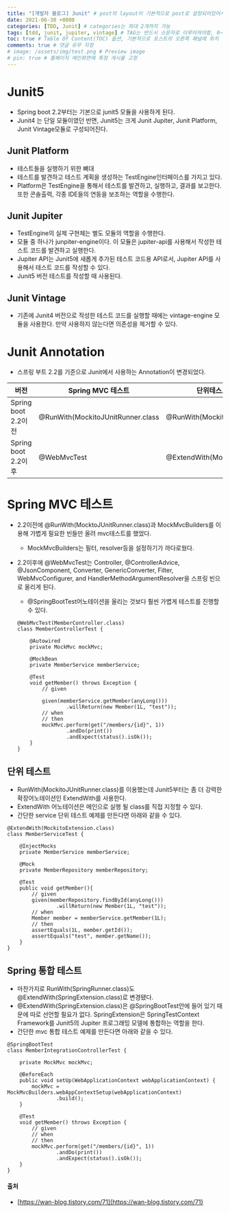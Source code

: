 ```yaml
---
title: "[개발자 블로그] Junit" # post의 layout이 기본적으로 post로 설정되어있어서 Front Matter에 따로 layout변수를 만들어 주지 않아도 됨
date: 2021-06-30 +0800
categories: [TDD, Junit] # categories는 최대 2개까지 가능
tags: [tdd, junit, jupiter, vintage] # TAG는 반드시 소문자로 이루어져야함, 0~무한개까지 지정 가능
toc: true # Table Of Content(TOC) 옵션, 기본적으로 포스트의 오른쪽 패널에 위치
comments: true # 댓글 유무 지정
# image: /assets/img/test.png # Preview image
# pin: true # 홈페이지 메인화면에 특정 게시물 고정
---
```


# Junit5
- Spring boot 2.2부터는 기본으로 junit5 모듈을 사용하게 된다.
- Junit4 는 단일 모듈이였던 반면, Junit5는 크게 Junit Jupiter, Junit Platform, Junit Vintage모듈로 구성되어진다.

## Junit Platform
- 테스트들을 실행하기 위한 뼈대
- 테스트를 발견하고 테스트 계획을 생성하는 TestEngine인터페이스를 가지고 있다.
- Platform은 TestEngine을 통해서 테스트를 발견하고, 실행하고, 결과를 보고한다. 또한 콘솔출력, 각종 IDE들의 연동을 보조하는 역할을 수행한다.

## Junit Jupiter
- TestEngine의 실제 구현체는 별도 모듈의 역할을 수행한다.
- 모듈 중 하나가 junpiter-engine이다. 이 모듈은 jupiter-api를 사용해서 작성한 테스트 코드를 발견하고 실행한다.
- Jupiter API는 Junit5에 새롭게 추가된 테스트 코드용 API로서, Jupiter API를 사용해서 테스트 코드를 작성할 수 있다.
- Junit5 버전 테스트를 작성할 때 사용된다.

## Junit Vintage
- 기존에 Junit4 버전으로 작성한 테스트 코드를 실행할 때에는 vintage-engine 모듈을 사용한다. 만약 사용하지 않는다면 의존성을 제거할 수 있다.

# Junit Annotation
- 스프링 부트 2.2를 기준으로 Junit에서 사용하는 Annotation이 변경되었다.

|버전|Spring MVC 테스트|단위테스트(Mockito)|Spring 통합테스트|
|-----|-----|-----|-----|
|Spring boot 2.2이전|@RunWith(MockitoJUnitRunner.class|@RunWith(MockitoJUnitRunner.class)|@RunWith(SpringRunner.class)|
|Spring boot 2.2이후|@WebMvcTest|@ExtendWith(MockitoExtension.class)|@SpringBootTest|

# Spring MVC 테스트
- 2.2이전에 @RunWith(MocktoJUnitRunner.class)과 MockMvcBuilders를 이용해 가볍게 필요한 빈들만 올려 mvc테스트를 했었다.
    - MockMvcBuilders는 필터, resolver등을 설정하기가 까다로웠다.

- 2.2이후에 @WebMvcTest는 Controller, @ControllerAdvice, @JsonComponent, Converter, GenericConverter, Filter, WebMvcConfigurer, and HandlerMethodArgumentResolver을 스프링 빈으로 올리게 된다.
    - @SpringBootTest어노테이션을 올리는 것보다 훨씬 가볍게 테스트를 진행할 수 있다.

    ~~~
    @WebMvcTest(MemberController.class)
    class MemberControllerTest {

        @Autowired
        private MockMvc mockMvc;

        @MockBean
        private MemberService memberService;

        @Test
        void getMember() throws Exception {
            // given

            given(memberService.getMember(anyLong()))
                    .willReturn(new Member(1L, "test"));
            // when
            // then
            mockMvc.perform(get("/members/{id}", 1))
                    .andDo(print())
                    .andExpect(status().isOk());
        }
    }
    ~~~

## 단위 테스트
- RunWith(MockitoJUnitRunner.class)를 이용했는데 Junit5부터는 좀 더 강력한 확장어노테이션인 ExtendWith를 사용한다.
- ExtendWith 어노테이션은 메인으로 실행 될 class를 직접 지정할 수 있다.
- 간단한 service 단위 테스트 예제를 만든다면 아래와 같을 수 있다.

~~~
@ExtendWith(MockitoExtension.class)
class MemberServiceTest {

    @InjectMocks
    private MemberService memberService;

    @Mock
    private MemberRepository memberRepository;

    @Test
    public void getMember(){
        // given
        given(memberRepository.findById(anyLong()))
                .willReturn(new Member(1L, "test"));
        // when
        Member member = memberService.getMember(1L);
        // then
        assertEquals(1L, member.getId());
        assertEquals("test", member.getName());
    }
}
~~~

## Spring 통합 테스트
- 마찬가지로 RunWith(SpringRunner.class)도 @ExtendWith(SpringExtension.class)로 변경됐다.
- @ExtendWith(SpringExtension.class)은 @SpringBootTest안에 들어 있기 때문에 따로 선언할 필요가 없다. SpringExtension은 SpringTestContext Framework를 Junit5의 Jupiter 프로그래밍 모델에 통합하는 역할을 한다.
- 간단한 mvc 통합 테스트 예제를 만든다면 아래와 같을 수 있다.

~~~
@SpringBootTest
class MemberIntegrationControllerTest {

    private MockMvc mockMvc;

    @BeforeEach
    public void setUp(WebApplicationContext webApplicationContext) {
        mockMvc = MockMvcBuilders.webAppContextSetup(webApplicationContext)
                .build();
    }

    @Test
    void getMember() throws Exception {
        // given
        // when
        // then
        mockMvc.perform(get("/members/{id}", 1))
                .andDo(print())
                .andExpect(status().isOk());
    }
}
~~~

#### 출처
- [https://wan-blog.tistory.com/71](https://wan-blog.tistory.com/71)